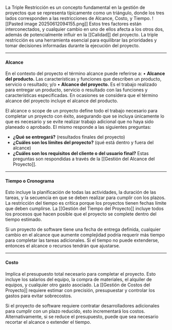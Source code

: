 La Triple Restricción es un concepto fundamental en la gestión de proyectos que se representa típicamente como un triángulo, donde los tres lados corresponden a las restricciones de Alcance, Costo, y Tiempo.
![[Pasted image 20250612094155.png]]
Estos tres factores están interconectados, y cualquier cambio en uno de ellos afecta a los otros dos, además de potencialmente influir en la [[Calidad]] del proyecto. La triple restricción es una herramienta esencial para equilibrar las prioridades y tomar decisiones informadas durante la ejecución del proyecto.
****
#### **Alcance**
En el contexto del proyecto el término alcance puede referirse a: 
• **Alcance del producto.** Las características y funciones que describen un producto, servicio o resultado; y/o 
• **Alcance del proyecto.** Es el trabajo realizado para entregar un producto, servicio o resultado con las funciones y características especificadas. En ocasiones se considera que el término alcance del proyecto incluye el alcance del producto.

El alcance o scope de un proyecto define todo el trabajo necesario para completar un proyecto con éxito, asegurando que se incluya únicamente lo que es necesario y se evite realizar trabajo adicional que no haya sido planeado o aprobado. 
El mismo responde a las siguientes preguntas:
- **¿Qué se entregará?** (resultados finales del proyecto)
- **¿Cuáles son los límites del proyecto?** (qué está dentro y fuera del alcance)
- **¿Cuáles son los requisitos del cliente o del usuario final?**
Estas preguntas son respondidas a través de la [[Gestión del Alcance del Proyecto]].
****
#### **Tiempo o Cronograma**
Esto incluye la planificación de todas las actividades, la duración de las tareas, y la secuencia en que se deben realizar para cumplir con los plazos. La restricción del tiempo es crítica porque los proyectos tienen fechas límite que deben cumplirse.
La [[Gestión del Tiempo del Proyecto]] incluye todos los procesos que hacen posible que el proyecto se complete dentro del tiempo estimado.

Si un proyecto de software tiene una fecha de entrega definida, cualquier cambio en el alcance que aumente complejidad podría requerir más tiempo para completar las tareas adicionales. Si el tiempo no puede extenderse, entonces el alcance o recursos tendrán que ajustarse.
****
#### **Costo**
Implica el presupuesto total necesario para completar el proyecto. Esto incluye los salarios del equipo, la compra de materiales, el alquiler de equipos, y cualquier otro gasto asociado.
La [[Gestión de Costos del Proyecto]] requiere estimar con precisión, presupuestar y controlar los gastos para evitar sobrecostos.

Si el proyecto de software requiere contratar desarrolladores adicionales para cumplir con un plazo reducido, esto incrementará los costos. Alternativamente, si se reduce el presupuesto, puede que sea necesario recortar el alcance o extender el tiempo.